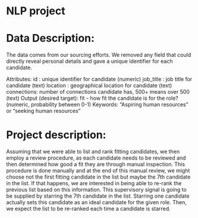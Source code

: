 # NLP project


# Data Description:

The data comes from our sourcing efforts. We removed any field that could directly reveal personal details and gave a unique identifier for each candidate.

Attributes: id : unique identifier for candidate (numeric) job_title : job title for candidate (text) location : geographical location for candidate (text) connections: number of connections candidate has, 500+ means over 500 (text) Output (desired target): fit - how fit the candidate is for the role?
(numeric, probability between 0-1) Keywords: “Aspiring human resources” or “seeking human resources”

# Project description:

Assuming that we were able to list and rank fitting candidates, we then employ a review procedure, as each candidate needs to be reviewed and then determined how good a fit they are through manual inspection. This procedure is done manually 
and at the end of this manual review, we might choose not the first fitting candidate in the list but maybe the 7th candidate in the list. If that happens, we are interested in being able to re-rank the previous list based on this information. This supervisory signal is going to be supplied by starring the 7th candidate in the list. Starring one candidate actually sets this candidate as an ideal candidate for the given role. Then, we expect the list to be re-ranked each time a candidate is starred.
